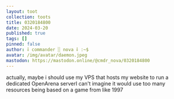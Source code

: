 ```yaml
---
layout: toot
collection: toots
title: 0320184800
date: 2024-03-20
published: true
tags: []
pinned: false
author: ⸸ commander ░ nova ⸸ :~$
avatar: /img/avatar/daemon.jpeg
mastodon: https://mastodon.online/@cmdr_nova/0320184800
---
```


actually, maybe i should use my VPS that hosts my website to run a dedicated OpenArena serverI can't imagine it would use too many resources being based on a game from like 1997
